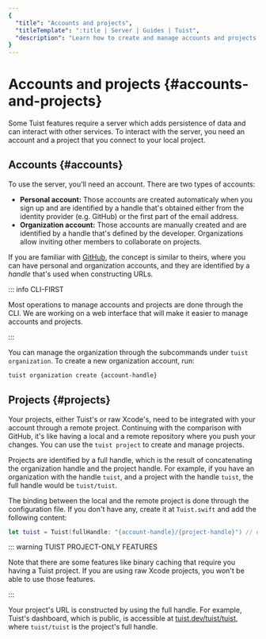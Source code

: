 ```yaml
---
{
  "title": "Accounts and projects",
  "titleTemplate": ":title | Server | Guides | Tuist",
  "description": "Learn how to create and manage accounts and projects in Tuist."
}
---
```

# Accounts and projects {#accounts-and-projects}

Some Tuist features require a server which adds persistence of data and can interact with other services. To interact with the server, you need an account and a project that you connect to your local project.

## Accounts {#accounts}

To use the server, you'll need an account. There are two types of accounts:

- **Personal account:** Those accounts are created automaticaly when you sign up and are identified by a handle that's obtained either from the identity provider (e.g. GitHub) or the first part of the email address.
- **Organization account:** Those accounts are manually created and are identified by a handle that's defined by the developer. Organizations allow inviting other members to collaborate on projects.

If you are familiar with [GitHub](https://github.com), the concept is similar to theirs, where you can have personal and organization accounts, and they are identified by a *handle* that's used when constructing URLs.

::: info CLI-FIRST
<!-- -->
Most operations to manage accounts and projects are done through the CLI. We are working on a web interface that will make it easier to manage accounts and projects.
<!-- -->
:::

You can manage the organization through the subcommands under <LocalizedLink href="/cli/organization">`tuist organization`</LocalizedLink>. To create a new organization account, run:
```bash
tuist organization create {account-handle}
```

## Projects {#projects}

Your projects, either Tuist's or raw Xcode's, need to be integrated with your account through a remote project. Continuing with the comparison with GitHub, it's like having a local and a remote repository where you push your changes. You can use the <LocalizedLink href="/cli/project">`tuist project`</LocalizedLink> to create and manage projects.

Projects are identified by a full handle, which is the result of concatenating the organization handle and the project handle. For example, if you have an organization with the handle `tuist`, and a project with the handle `tuist`, the full handle would be `tuist/tuist`.

The binding between the local and the remote project is done through the configuration file. If you don't have any, create it at `Tuist.swift` and add the following content:

```swift
let tuist = Tuist(fullHandle: "{account-handle}/{project-handle}") // e.g. tuist/tuist
```

::: warning TUIST PROJECT-ONLY FEATURES
<!-- -->
Note that there are some features like <LocalizedLink href="/guides/features/cache">binary caching</LocalizedLink> that require you having a Tuist project. If you are using raw Xcode projects, you won't be able to use those features.
<!-- -->
:::

Your project's URL is constructed by using the full handle. For example, Tuist's dashboard, which is public, is accessible at [tuist.dev/tuist/tuist](https://tuist.dev/tuist/tuist), where `tuist/tuist` is the project's full handle.
